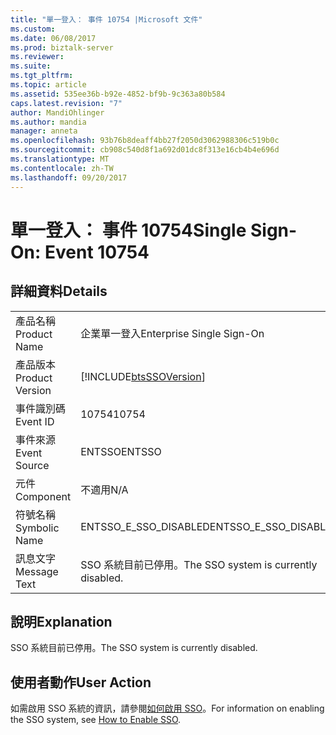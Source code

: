 ```yaml
---
title: "單一登入： 事件 10754 |Microsoft 文件"
ms.custom: 
ms.date: 06/08/2017
ms.prod: biztalk-server
ms.reviewer: 
ms.suite: 
ms.tgt_pltfrm: 
ms.topic: article
ms.assetid: 535ee36b-b92e-4852-bf9b-9c363a80b584
caps.latest.revision: "7"
author: MandiOhlinger
ms.author: mandia
manager: anneta
ms.openlocfilehash: 93b76b8deaff4bb27f2050d3062988306c519b0c
ms.sourcegitcommit: cb908c540d8f1a692d01dc8f313e16cb4b4e696d
ms.translationtype: MT
ms.contentlocale: zh-TW
ms.lasthandoff: 09/20/2017
---
```

# <a name="single-sign-on-event-10754"></a><span data-ttu-id="f5e6e-102">單一登入： 事件 10754</span><span class="sxs-lookup"><span data-stu-id="f5e6e-102">Single Sign-On: Event 10754</span></span>
## <a name="details"></a><span data-ttu-id="f5e6e-103">詳細資料</span><span class="sxs-lookup"><span data-stu-id="f5e6e-103">Details</span></span>  
  
|||  
|-|-|  
|<span data-ttu-id="f5e6e-104">產品名稱</span><span class="sxs-lookup"><span data-stu-id="f5e6e-104">Product Name</span></span>|<span data-ttu-id="f5e6e-105">企業單一登入</span><span class="sxs-lookup"><span data-stu-id="f5e6e-105">Enterprise Single Sign-On</span></span>|  
|<span data-ttu-id="f5e6e-106">產品版本</span><span class="sxs-lookup"><span data-stu-id="f5e6e-106">Product Version</span></span>|[!INCLUDE[btsSSOVersion](../includes/btsssoversion-md.md)]|  
|<span data-ttu-id="f5e6e-107">事件識別碼</span><span class="sxs-lookup"><span data-stu-id="f5e6e-107">Event ID</span></span>|<span data-ttu-id="f5e6e-108">10754</span><span class="sxs-lookup"><span data-stu-id="f5e6e-108">10754</span></span>|  
|<span data-ttu-id="f5e6e-109">事件來源</span><span class="sxs-lookup"><span data-stu-id="f5e6e-109">Event Source</span></span>|<span data-ttu-id="f5e6e-110">ENTSSO</span><span class="sxs-lookup"><span data-stu-id="f5e6e-110">ENTSSO</span></span>|  
|<span data-ttu-id="f5e6e-111">元件</span><span class="sxs-lookup"><span data-stu-id="f5e6e-111">Component</span></span>|<span data-ttu-id="f5e6e-112">不適用</span><span class="sxs-lookup"><span data-stu-id="f5e6e-112">N/A</span></span>|  
|<span data-ttu-id="f5e6e-113">符號名稱</span><span class="sxs-lookup"><span data-stu-id="f5e6e-113">Symbolic Name</span></span>|<span data-ttu-id="f5e6e-114">ENTSSO_E_SSO_DISABLED</span><span class="sxs-lookup"><span data-stu-id="f5e6e-114">ENTSSO_E_SSO_DISABLED</span></span>|  
|<span data-ttu-id="f5e6e-115">訊息文字</span><span class="sxs-lookup"><span data-stu-id="f5e6e-115">Message Text</span></span>|<span data-ttu-id="f5e6e-116">SSO 系統目前已停用。</span><span class="sxs-lookup"><span data-stu-id="f5e6e-116">The SSO system is currently disabled.</span></span>|  
  
## <a name="explanation"></a><span data-ttu-id="f5e6e-117">說明</span><span class="sxs-lookup"><span data-stu-id="f5e6e-117">Explanation</span></span>  
 <span data-ttu-id="f5e6e-118">SSO 系統目前已停用。</span><span class="sxs-lookup"><span data-stu-id="f5e6e-118">The SSO system is currently disabled.</span></span>  
  
## <a name="user-action"></a><span data-ttu-id="f5e6e-119">使用者動作</span><span class="sxs-lookup"><span data-stu-id="f5e6e-119">User Action</span></span>  
 <span data-ttu-id="f5e6e-120">如需啟用 SSO 系統的資訊，請參閱[如何啟用 SSO](../core/how-to-enable-sso.md)。</span><span class="sxs-lookup"><span data-stu-id="f5e6e-120">For information on enabling the SSO system, see [How to Enable SSO](../core/how-to-enable-sso.md).</span></span>